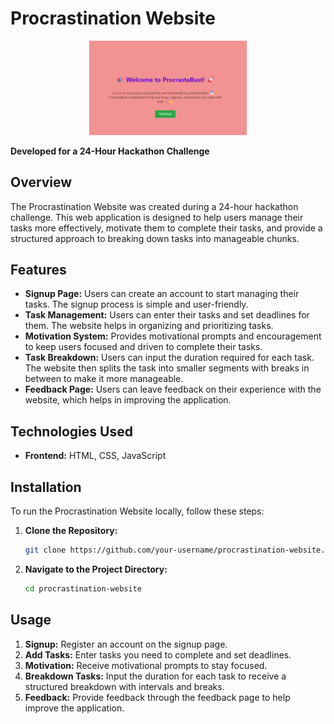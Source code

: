 # Procrastination Website
<p align="center">
  <img src="procrasto.png" width="50%" alt="Centered Image">
</p>

**Developed for a 24-Hour Hackathon Challenge**

## Overview

The Procrastination Website was created during a 24-hour hackathon challenge. This web application is designed to help users manage their tasks more effectively, motivate them to complete their tasks, and provide a structured approach to breaking down tasks into manageable chunks.

## Features

- **Signup Page:** Users can create an account to start managing their tasks. The signup process is simple and user-friendly.
- **Task Management:** Users can enter their tasks and set deadlines for them. The website helps in organizing and prioritizing tasks.
- **Motivation System:** Provides motivational prompts and encouragement to keep users focused and driven to complete their tasks.
- **Task Breakdown:** Users can input the duration required for each task. The website then splits the task into smaller segments with breaks in between to make it more manageable.
- **Feedback Page:** Users can leave feedback on their experience with the website, which helps in improving the application.

## Technologies Used

- **Frontend:** HTML, CSS, JavaScript

## Installation

To run the Procrastination Website locally, follow these steps:

1. **Clone the Repository:**

    ```bash
    git clone https://github.com/your-username/procrastination-website.git
    ```

2. **Navigate to the Project Directory:**

    ```bash
    cd procrastination-website
    ```



## Usage

1. **Signup:** Register an account on the signup page.
2. **Add Tasks:** Enter tasks you need to complete and set deadlines.
3. **Motivation:** Receive motivational prompts to stay focused.
4. **Breakdown Tasks:** Input the duration for each task to receive a structured breakdown with intervals and breaks.
5. **Feedback:** Provide feedback through the feedback page to help improve the application.




